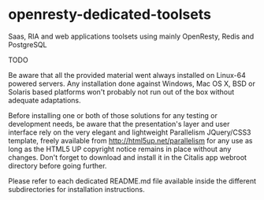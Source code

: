 # openresty-dedicated-toolsets
Saas, RIA and web applications toolsets using mainly OpenResty, Redis and PostgreSQL

TODO

Be aware that all the provided material went always installed on Linux-64 powered servers. Any installation done against Windows, Mac OS X, BSD or Solaris based platforms won't probably not run out of the box without adequate adaptations.

Before installing one or both of those solutions for any testing or development needs, be aware that the presentation's layer and user interface rely on the very elegant and lightweight Parallelism JQuery/CSS3 template, freely available from http://html5up.net/parallelism for any use as long as the HTML5 UP copyright notice remains in place without any changes. Don't forget to download and install it in the Citalis app webroot directory before going further.

Please refer to each dedicated README.md file available inside the different subdirectories for installation instructions.
